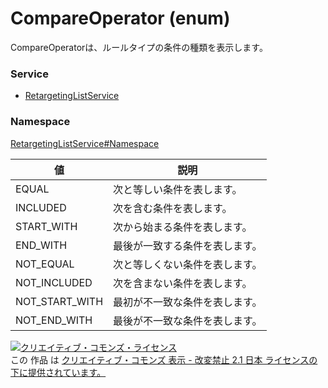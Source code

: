# CompareOperator (enum)
CompareOperatorは、ルールタイプの条件の種類を表示します。
### Service
+ [RetargetingListService](../../services/RetargetingListService.md)

### Namespace
[RetargetingListService#Namespace](../../services/RetargetingListService.md#namespace)

| 値 | 説明 | 
|---|---|
| EQUAL| 次と等しい条件を表します。 |
| INCLUDED| 次を含む条件を表します。 |
| START_WITH| 次から始まる条件を表します。 |
| END_WITH| 最後が一致する条件を表します。 |
| NOT_EQUAL| 次と等しくない条件を表します。 |
| NOT_INCLUDED| 次を含まない条件を表します。 |
| NOT_START_WITH| 最初が不一致な条件を表します。 |
| NOT_END_WITH| 最後が不一致な条件を表します。 |

<a rel="license" href="http://creativecommons.org/licenses/by-nd/2.1/jp/"><img alt="クリエイティブ・コモンズ・ライセンス" style="border-width:0" src="https://i.creativecommons.org/l/by-nd/2.1/jp/88x31.png" /></a><br />この 作品 は <a rel="license" href="http://creativecommons.org/licenses/by-nd/2.1/jp/">クリエイティブ・コモンズ 表示 - 改変禁止 2.1 日本 ライセンスの下に提供されています。</a>
